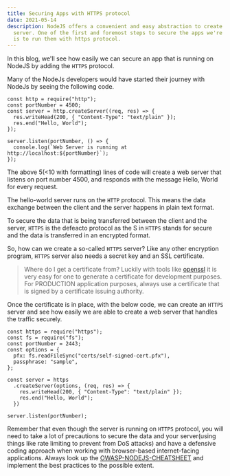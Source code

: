```yaml
---
title: Securing Apps with HTTPS protocol
date: 2021-05-14
description: NodeJS offers a convenient and easy abstraction to create a web
  server. One of the first and foremost steps to secure the apps we're building
  is to run them with https protocol.
---
```


In this blog, we'll see how easily we can secure an app that is running on NodeJS by adding the `HTTPS` protocol.

Many of the NodeJs developers would have started their journey with NodeJs by seeing the following code.

```
const http = require("http");
const portNumber = 4500;
const server = http.createServer((req, res) => {
  res.writeHead(200, { "Content-Type": "text/plain" });
  res.end("Hello, World");
});

server.listen(portNumber, () => {
  console.log(`Web Server is running at http://localhost:${portNumber}`);
});

```
The above 5(<10 with formatting) lines of code will create a web server that listens on port number 4500, and responds with the message Hello, World for every request.

The hello-world server runs on the `HTTP` protocol. This means the data exchange between the client and the server happens in plain text format.

To secure the data that is being transferred between the client and the server, `HTTPS` is the defeacto protocol as the S in `HTTPS` stands for secure and the data is transferred in an encrypted format.

So, how can we create a so-called `HTTPS` server? Like any other encryption program, `HTTPS` server also needs a secret key and an SSL certificate.

>Where do I get a certificate from? Luckily with tools like [openssl](https://www.openssl.org/) it is very easy for one to generate a certificate for development purposes. For PRODUCTION application purposes, always use a certificate that is signed by a certificate issuing authority.  

Once the certificate is in place, with the below code, we can create an `HTTPS` server and see how easily we are able to create a web server that handles the traffic securely.

```
const https = require("https");
const fs = require("fs");
const portNumber = 2443;
const options = {
  pfx: fs.readFileSync("certs/self-signed-cert.pfx"),
  passphrase: "sample",
};

const server = https
  .createServer(options, (req, res) => {
    res.writeHead(200, { "Content-Type": "text/plain" });
    res.end("Hello, World");
  })
  
server.listen(portNumber);

```

Remember that even though the server is running on `HTTPS` protocol, you will need to take a lot of precautions to secure the data and your server(using things like rate limiting to prevent from DoS attacks) and have a defensive coding approach when working with browser-based internet-facing applications. Always look up the [OWASP-NODEJS-CHEATSHEET](https://cheatsheetseries.owasp.org/cheatsheets/Nodejs_Security_Cheat_Sheet.html) and implement the best practices to the possible extent. 